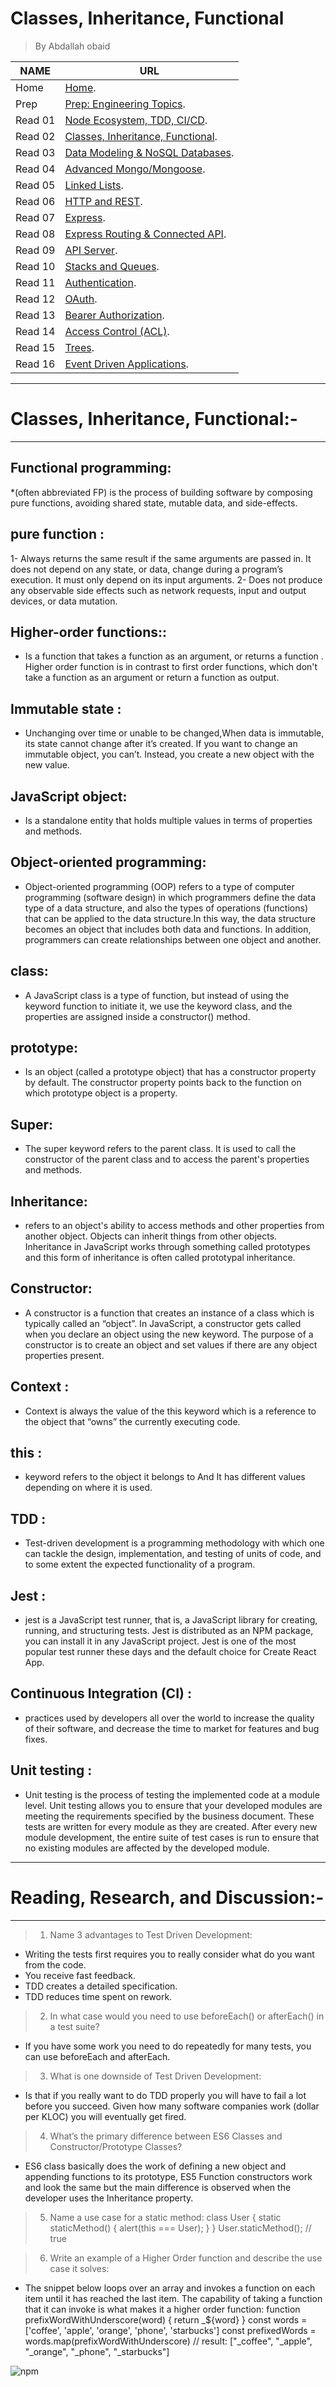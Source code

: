# Classes, Inheritance, Functional
> By Abdallah obaid

**NAME**     | **URL**
------------ | -------------
Home         | [Home](https://abdallah-401-advanced-javascript.github.io/reading-notes-401/).
 Prep        | [Prep: Engineering Topics](https://abdallah-401-advanced-javascript.github.io/reading-notes-401/Prep).
 Read 01     | [Node Ecosystem, TDD, CI/CD](https://abdallah-401-advanced-javascript.github.io/reading-notes-401/class-01).
 Read 02     | [Classes, Inheritance, Functional](https://abdallah-401-advanced-javascript.github.io/reading-notes-401/class-02).
 Read 03     | [Data Modeling & NoSQL Databases](https://abdallah-401-advanced-javascript.github.io/reading-notes-401/class-03).
 Read 04     | [Advanced Mongo/Mongoose](https://abdallah-401-advanced-javascript.github.io/reading-notes-401/class-04).
 Read 05     | [Linked Lists](https://abdallah-401-advanced-javascript.github.io/reading-notes-401/class-05).
 Read 06     | [HTTP and REST](https://abdallah-401-advanced-javascript.github.io/reading-notes-401/class-06).
 Read 07     | [Express](https://abdallah-401-advanced-javascript.github.io/reading-notes-401/class-07).
 Read 08     | [Express Routing & Connected API](https://abdallah-401-advanced-javascript.github.io/reading-notes-401/class-08).
 Read 09     | [API Server](https://abdallah-401-advanced-javascript.github.io/reading-notes-401/class-09).
 Read 10     | [Stacks and Queues](https://abdallah-401-advanced-javascript.github.io/reading-notes-401/class-10).
 Read 11     | [Authentication](https://abdallah-401-advanced-javascript.github.io/reading-notes-401/class-11).
 Read 12     | [OAuth](https://abdallah-401-advanced-javascript.github.io/reading-notes-401/class-12).
 Read 13     | [Bearer Authorization](https://abdallah-401-advanced-javascript.github.io/reading-notes-401/class-13).
 Read 14     | [Access Control (ACL)](https://abdallah-401-advanced-javascript.github.io/reading-notes-401/class-14).
 Read 15     | [Trees](https://abdallah-401-advanced-javascript.github.io/reading-notes-401/class-15).
 Read 16     | [Event Driven Applications](https://abdallah-401-advanced-javascript.github.io/reading-notes-401/class-16).

 
----------------------------------
# Classes, Inheritance, Functional:-
----------------------------------
 ## Functional programming:
   *(often abbreviated FP) is the process of building software by composing pure functions, avoiding shared state, mutable data, and side-effects.

 ## pure function :
   1- Always returns the same result if the same arguments are passed in. It does not depend on any state, or data, change during a program’s execution. It must only depend on its input arguments.
   2- Does not produce any observable side effects such as network requests, input and output devices, or data mutation.

 ## Higher-order functions::
   * Is a function that takes a function as an argument, or returns a function . Higher order function is in contrast to first order functions, which don't take a function as an argument or return a function as output.


 ## Immutable state :
   * Unchanging over time or unable to be changed,When data is immutable, its state cannot change after it’s created. If you want to change an immutable object, you can’t. Instead, you create a new object with the new value.

 ## JavaScript object:
   * Is a standalone entity that holds multiple values in terms of properties and methods.

 ## Object-oriented programming:
   * Object-oriented programming (OOP) refers to a type of computer programming (software design) in which programmers define the data type of a data structure, and also the types of operations (functions) that can be applied to the data structure.In this way, the data structure becomes an object that includes both data and functions. In addition, programmers can create relationships between one object and another.

 ## class:
   * A JavaScript class is a type of function, but instead of using the keyword function to initiate it, we use the keyword class, and the properties are assigned inside a constructor() method.

 ## prototype:
   * Is an object (called a prototype object) that has a constructor property by default. The constructor property points back to the function on which prototype object is a property.

 ## Super:
   * The super keyword refers to the parent class. It is used to call the constructor of the parent class and to access the parent's properties and methods.

 ## Inheritance:
   * refers to an object's ability to access methods and other properties from another object. Objects can inherit things from other objects. Inheritance in JavaScript works through something called prototypes and this form of inheritance is often called prototypal inheritance.

 ## Constructor:
   * A constructor is a function that creates an instance of a class which is typically called an “object”. In JavaScript, a constructor gets called when you declare an object using the new keyword. The purpose of a constructor is to create an object and set values if there are any object properties present.

 ## Context :
   * Context is always the value of the this keyword which is a reference to the object that “owns” the currently executing code.   

 ## this :
   * keyword refers to the object it belongs to And It has different values depending on where it is used.

 ## TDD :
   * Test-driven development is a programming methodology with which one can tackle the design, implementation, and testing of units of code, and to some extent the expected functionality of a program.

 ## Jest :
   * jest is a JavaScript test runner, that is, a JavaScript library for creating, running, and structuring tests. Jest is distributed as an NPM package, you can install it in any JavaScript project. Jest is one of the most popular test runner these days and the default choice for Create React App.

  ## Continuous Integration (CI) :
   * practices used by developers all over the world to increase the quality of their software, and decrease the time to market for features and bug fixes.

 ## Unit testing :
   * Unit testing is the process of testing the implemented code at a module level. Unit testing allows you to ensure that your developed modules are meeting the requirements specified by the business document. These tests are written for every module as they are created. After every new module development, the entire suite of test cases is run to ensure that no existing modules are affected by the developed module.


----------------------------------
# Reading, Research, and Discussion:-
----------------------------------
>1. Name 3 advantages to Test Driven Development:
  * Writing the tests first requires you to really consider what do you want from the code.
  * You receive fast feedback.
  * TDD creates a detailed specification.
  * TDD reduces time spent on rework.

>2. In what case would you need to use beforeEach() or afterEach() in a test suite?
 * If you have some work you need to do repeatedly for many tests, you can use beforeEach and afterEach.

>3. What is one downside of Test Driven Development:
 * Is that if you really want to do TDD properly you will have to fail a lot before you succeed. Given how many software companies work (dollar per KLOC) you will eventually get fired.

>4. What’s the primary difference between ES6 Classes and Constructor/Prototype Classes?
* ES6 class basically does the work of defining a new object and appending functions to its prototype, ES5 Function constructors work and look the same but the main difference is observed when the developer uses the Inheritance property.

>5. Name a use case for a static method: 
class User {
  static staticMethod() {
    alert(this === User);
  }
}
User.staticMethod(); // true

>6. Write an example of a Higher Order function and describe the use case it solves: 
* The snippet below loops over an array and invokes a function on each item until it has reached the last item. The capability of taking a function that it can invoke is what makes it a higher order function: function prefixWordWithUnderscore(word) { return _${word} } const words = ['coffee', 'apple', 'orange', 'phone', 'starbucks'] const prefixedWords = words.map(prefixWordWithUnderscore) // result: ["_coffee", "_apple", "_orange", "_phone", "_starbucks"]
    

 ![npm](./Img/high.gif)
